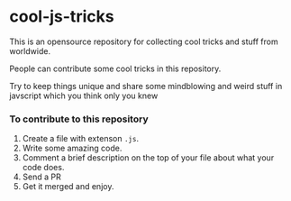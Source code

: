 # cool-js-tricks
This is an opensource repository for collecting cool tricks and stuff from worldwide.

People can contribute some cool tricks in this repository.

Try to keep things unique and share some mindblowing and weird stuff in javscript which you think only you knew

### To contribute to this repository 
1. Create a file with extenson `.js`.
2. Write some amazing code.
3. Comment a brief description on the top of your file about what your code does.
4. Send a PR
5. Get it merged and enjoy.
